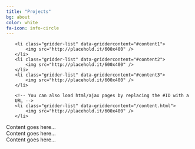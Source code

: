 ```yaml
---
title: "Projects"
bg: about
color: white
fa-icon: info-circle
---
```


<ul class="gridder">

    <li class="gridder-list" data-griddercontent="#content1">
        <img src="http://placehold.it/600x400" />
    </li>
    <li class="gridder-list" data-griddercontent="#content2">
        <img src="http://placehold.it/600x400" />
    </li>
    <li class="gridder-list" data-griddercontent="#content3">
        <img src="http://placehold.it/600x400" />
    </li>

    <!-- You can also load html/ajax pages by replacing the #ID with a URL -->
    <li class="gridder-list" data-griddercontent="/content.html">
        <img src="http://placehold.it/600x400" />
    </li>
</ul>

<!-- Gridder content -->
<div id="content1" class="gridder-content"> Content goes here... </div>
<div id="content2" class="gridder-content"> Content goes here... </div>
<div id="content3" class="gridder-content"> Content goes here... </div>
